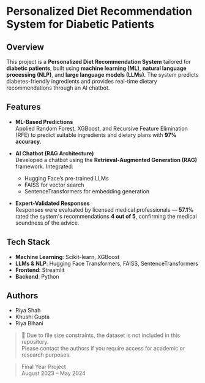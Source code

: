 # Personalized Diet Recommendation System for Diabetic Patients

## Overview
This project is a **Personalized Diet Recommendation System** tailored for **diabetic patients**, built using **machine learning (ML)**, **natural language processing (NLP)**, and **large language models (LLMs)**. The system predicts diabetes-friendly ingredients and provides real-time dietary recommendations through an AI chatbot.

## Features
- **ML-Based Predictions**  
  Applied Random Forest, XGBoost, and Recursive Feature Elimination (RFE) to predict suitable ingredients and dietary plans with **97% accuracy**.

- **AI Chatbot (RAG Architecture)**  
  Developed a chatbot using the **Retrieval-Augmented Generation (RAG)** framework. Integrated:
  - Hugging Face’s pre-trained LLMs  
  - FAISS for vector search  
  - SentenceTransformers for embedding generation  

- **Expert-Validated Responses**  
  Responses were evaluated by licensed medical professionals — **57.1%** rated the system's recommendations **4 out of 5**, confirming the medical soundness of the advice.

## Tech Stack
- **Machine Learning**: Scikit-learn, XGBoost  
- **LLMs & NLP**: Hugging Face Transformers, FAISS, SentenceTransformers  
- **Frontend**: Streamlit  
- **Backend**: Python  

## Authors
- Riya Shah  
- Khushi Gupta  
- Riya Bihani

> 📁 Due to file size constraints, the dataset is not included in this repository.  
> Please contact the authors if you require access for academic or research purposes.

> Final Year Project  
> August 2023 – May 2024
